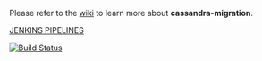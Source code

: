 Please refer to the [wiki](https://ewegithub.sb.karmalab.net/ContentSolutions/cassandra-migration/wiki) to learn more about **cassandra-migration**.

[JENKINS PIPELINES](https://jenkins.karmalab.net/jenkins/view/CS/view/PLATFORM/view/CASSANDRA-MIGRATION/)

[![Build Status](https://jenkins.karmalab.net/jenkins/view/CS/view/PLATFORM/view/CASSANDRA-MIGRATION/view/DEVELOP/job/Cassandra-Migration.DEV_LANE.build/badge/icon)](https://jenkins.karmalab.net/jenkins/view/CS/view/PLATFORM/view/CASSANDRA-MIGRATION/view/DEVELOP/)
  
  
  
